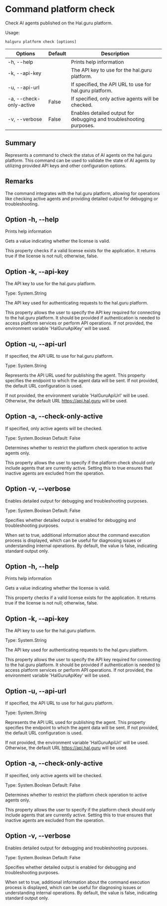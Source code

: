 # Command platform check

Check AI agents published on the Hal.guru platform.

Usage:
~~~
halguru platform check [options]
~~~

| Options                 | Default | Description                                                         |
|-------------------------|---------|---------------------------------------------------------------------|
| -h, --help              |         | Prints help information                                             |
| -k, --api-key           |         | The API key to use for the hal.guru platform.                       |
| -u, --api-url           |         | If specified, the API URL to use for hal.guru platform.             |
| -a, --check-only-active | False   | If specified, only active agents will be checked.                   |
| -v, --verbose           | False   | Enables detailed output for debugging and troubleshooting purposes. |

## Summary

Represents a command to check the status of AI agents on the hal.guru platform. This command can be used to validate the state of AI agents by utilizing provided API keys and other configuration options.

## Remarks

The command integrates with the hal.guru platform, allowing for operations like checking active agents and providing detailed output for debugging or troubleshooting.

## Option -h, --help

Prints help information


Gets a value indicating whether the license is valid.

This property checks if a valid license exists for the application. It returns true if the license is not null; otherwise, false.

## Option -k, --api-key

The API key to use for the hal.guru platform.

Type: System.String

The API key used for authenticating requests to the hal.guru platform.

This property allows the user to specify the API key required for connecting to the hal.guru platform. It should be provided if authentication is needed to access platform services or perform API operations. If not provided, the environment variable 'HalGuruApiKey' will be used.

## Option -u, --api-url

If specified, the API URL to use for hal.guru platform.

Type: System.String

Represents the API URL used for publishing the agent. This property specifies the endpoint to which the agent data will be sent. If not provided, the default URL configuration is used.

If not provided, the environment variable 'HalGuruApiUrl' will be used. Otherwise, the default URL https://api.hal.guru will be used.

## Option -a, --check-only-active

If specified, only active agents will be checked.

Type: System.Boolean
Default: False

Determines whether to restrict the platform check operation to active agents only.

This property allows the user to specify if the platform check should only include agents that are currently active. Setting this to true ensures that inactive agents are excluded from the operation.

## Option -v, --verbose

Enables detailed output for debugging and troubleshooting purposes.

Type: System.Boolean
Default: False

Specifies whether detailed output is enabled for debugging and troubleshooting purposes.

When set to true, additional information about the command execution process is displayed, which can be useful for diagnosing issues or understanding internal operations. By default, the value is false, indicating standard output only.

## Option -h, --help

Prints help information


Gets a value indicating whether the license is valid.

This property checks if a valid license exists for the application. It returns true if the license is not null; otherwise, false.

## Option -k, --api-key

The API key to use for the hal.guru platform.

Type: System.String

The API key used for authenticating requests to the hal.guru platform.

This property allows the user to specify the API key required for connecting to the hal.guru platform. It should be provided if authentication is needed to access platform services or perform API operations. If not provided, the environment variable 'HalGuruApiKey' will be used.

## Option -u, --api-url

If specified, the API URL to use for hal.guru platform.

Type: System.String

Represents the API URL used for publishing the agent. This property specifies the endpoint to which the agent data will be sent. If not provided, the default URL configuration is used.

If not provided, the environment variable 'HalGuruApiUrl' will be used. Otherwise, the default URL https://api.hal.guru will be used.

## Option -a, --check-only-active

If specified, only active agents will be checked.

Type: System.Boolean
Default: False

Determines whether to restrict the platform check operation to active agents only.

This property allows the user to specify if the platform check should only include agents that are currently active. Setting this to true ensures that inactive agents are excluded from the operation.

## Option -v, --verbose

Enables detailed output for debugging and troubleshooting purposes.

Type: System.Boolean
Default: False

Specifies whether detailed output is enabled for debugging and troubleshooting purposes.

When set to true, additional information about the command execution process is displayed, which can be useful for diagnosing issues or understanding internal operations. By default, the value is false, indicating standard output only.